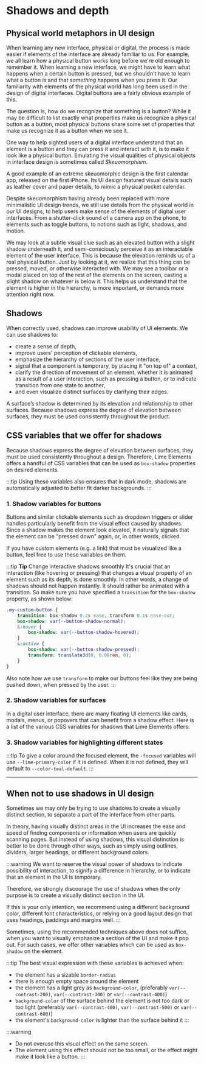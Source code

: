 # Shadows and depth

## Physical world metaphors in UI design

When learning any new interface, physical or digital, the process is made easier if elements of the interface are already familiar to us. For example, we all learn how a physical button works long before we're old enough to remember it. When learning a new interface, we might have to learn what happens when a certain button is pressed, but we shouldn't have to learn what a button _is_ and that _something_ happens when you press it. Our familiarity with elements of the physical world has long been used in the design of digital interfaces. Digital buttons are a fairly obvious example of this.

The question is, how do we recognize that something is a button? While it may be difficult to list exactly what properties make us recognize a physical button as a button, most physical buttons share some set of properties that make us recognize it as a button when we see it.

One way to help sighted users of a digital interface understand that an element is a button and they can press it and interact with it, is to make it look like a physical button. Emulating the visual qualities of physical objects in interface design is sometimes called _Skeuomorphism_.

A good example of an extreme skeuomorphic design is the first calendar app, released on the first iPhone. Its UI design featured visual details such as leather cover and paper details, to mimic a physical pocket calendar.

Despite skeuomorphism having already been replaced with more minimalistic UI design trends, we still use details from the physical world in our UI designs, to help users make sense of the elements of digital user interfaces. From a shutter-click sound of a camera app on the phone, to elements such as toggle buttons, to notions such as light, shadows, and motion.

We may look at a subtle visual clue such as an elevated button with a slight shadow underneath it, and semi-consciously perceive it as an interactable element of the user interface. This is because the elevation reminds us of a real physical button. Just by looking at it, we realize that this thing can be pressed, moved, or otherwise interacted with. We may see a toolbar or a modal placed on top of the rest of the elements on the screen, casting a slight shadow on whatever is below it. This helps us understand that the element is higher in the hierarchy, is more important, or demands more attention right now.

## Shadows

When correctly used, shadows can improve usability of UI elements. We can use shadows to:

-   create a sense of depth,
-   improve users' perception of clickable elements,
-   emphasize the hierarchy of sections of the user interface,
-   signal that a component is temporary, by placing it "on top of" a context,
-   clarify the direction of movement of an element, whether it is animated as a result of a user interaction, such as pressing a button, or to indicate transition from one state to another,
-   and even visualize distinct surfaces by clarifying their edges.

A surface’s shadow is determined by its elevation and relationship to other surfaces.
Because shadows express the degree of elevation between surfaces, they must be used consistently throughout the product.

## CSS variables that we offer for shadows

Because shadows express the degree of elevation between surfaces, they must be used consistently throughout a design. Therefore, Lime Elements offers a handful of CSS variables that can be used as `box-shadow` properties on desired elements.

:::tip
Using these variables also ensures that in dark mode, shadows are automatically adjusted to better fit darker backgrounds.
:::

### 1. Shadow variables for buttons

Buttons and similar clickable elements such as dropdown triggers or slider handles particularly benefit from the visual effect caused by shadows. Since a shadow makes the element look elevated, it naturally signals that the element can be "pressed down" again, or, in other words, clicked.

If you have custom elements (e.g. a link) that must be visualized like a button, feel free to use these variables on them.

<limel-example-button-shadows></limel-example-button-shadows>

:::tip **Tip** Change interactive shadows smoothly
It's crucial that an interaction (like hovering or pressing) that changes a visual property of an element such as its depth, is done smoothly. In other words, a change of shadows should not happen instantly. It should rather be animated with a transition. So make sure you have specified a `transition` for the `box-shadow` property, as shown below:

```scss
.my-custom-button {
    transition: box-shadow 0.2s ease, transform 0.1s ease-out;
    box-shadow: var(--button-shadow-normal);
    &:hover {
        box-shadow: var(--button-shadow-hovered);
    }
    &:active {
        box-shadow: var(--button-shadow-pressed);
        transform: translate3d(0, 0.08rem, 0);
    }
}
```

Also note how we use `transform` to make our buttons feel like they are being pushed down, when pressed by the user.
:::

### 2. Shadow variables for surfaces

In a digital user interface, there are many floating UI elements like cards, modals, menus, or popovers that can benefit from a shadow effect. Here is a list of the various CSS variables for shadows that Lime Elements offers:

<limel-example-surface-shadows></limel-example-surface-shadows>

### 3. Shadow variables for highlighting different states

<limel-example-surface-shadows-states></limel-example-surface-shadows-states>

:::tip
To give a color around the focused element, the `-focused` variables will use `--lime-primary-color` if it is defined. When it is not defined, they will default to `--color-teal-default`.
:::

---

## When not to use shadows in UI design

Sometimes we may only be trying to use shadows to create a visually distinct section, to separate a part of the interface from other parts.

In theory, having visually distinct areas in the UI increases the ease and speed of finding components or information when users are quickly scanning pages. But instead of using shadows, this visual distinction is better to be done through other ways, such as simply using outlines, dividers, larger headings, or different background colors.

:::warning
We want to reserve the visual power of shadows to indicate possibility of interaction, to signify a difference in hierarchy, or to indicate that an element in the UI is temporary.

Therefore, we strongly discourage the use of shadows when the only purpose is to create a visually distinct section in the UI.

If this is your only intention, we recommend using a different background color, different font characteristics, or relying on a good layout design that uses headings, paddings and margins well.
:::
<limel-example-shadows-bad-usage></limel-example-shadows-bad-usage>

Sometimes, using the recommended techniques above does not suffice, when you want to visually emphasize a section of the UI and make it pop out. For such cases, we offer other variables which can be used as `box-shadow` on the element.

<limel-example-surface-shadows-inflated></limel-example-surface-shadows-inflated>

:::tip
The best visual expression with these variables is achieved when:

-   the element has a sizable `border-radius`
-   there is enough empty space around the element
-   the element has a light grey as `background-color`, (preferably `var(--contrast-200)`, `var(--contrast-300)` or `var(--contrast-400)`)
-   `background-color` of the surface behind the element is not too dark or too light (preferably `var(--contrast-400)`, `var(--contrast-500)` or `var(--contrast-600)`)
-   the element's `background-color` is lighter than the surface behind it
    :::

:::warning

-   Do not overuse this visual effect on the same screen.
-   The element using this effect should not be too small, or the effect might make it look like a button.
    :::
